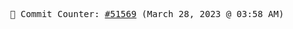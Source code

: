 <p align="center">
    <samp>
        📮 Commit Counter: <a href="https://github.com/Javascript-void0/Javascript-void0/commits/main">#51569</a> (March 28, 2023 @ 03:58 AM)
    </samp>
</p>